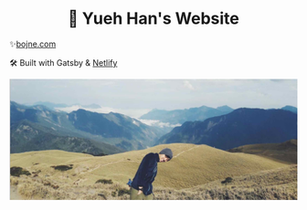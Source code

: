 <h1 align="center">
  👏 Yueh Han's Website
</h1>

✨[bojne.com](https://bojne.com)

🛠 Built with Gatsby & [Netlify](https://netlify.com)

![img](./src/images/yh2.me.jpg)

